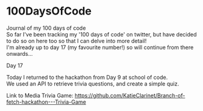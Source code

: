 # 100DaysOfCode  
Journal of my 100 days of code  
So far I've been tracking my '100 days of code' on twitter, but have decided to do so on here too so that I can delve into more detail!  
I'm already up to day 17 (my favourite number!) so will continue from there onwards...  

Day 17  

Today I returned to the hackathon from Day 9 at school of code.  
We used an API to retrieve trivia questions, and create a simple quiz.  

Link to Media Trivia Game: https://github.com/KatieClarinet/Branch-of-fetch-hackathon---Trivia-Game